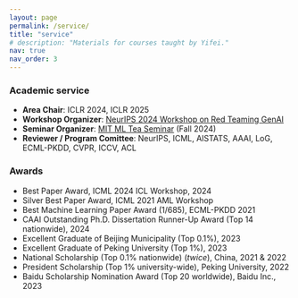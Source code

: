 ```yaml
---
layout: page
permalink: /service/
title: "service"
# description: "Materials for courses taught by Yifei."
nav: true
nav_order: 3
---
```


### Academic service


- **Area Chair**: ICLR 2024, ICLR 2025
- **Workshop Organizer**: [NeurIPS 2024 Workshop on Red Teaming GenAI](https://redteaming-gen-ai.github.io/)
- **Seminar Organizer**: [MIT ML Tea Seminar](https://projects.csail.mit.edu/ml-tea/) (Fall 2024)
- **Reviewer / Program Comittee**: NeurIPS, ICML, AISTATS, AAAI, LoG, ECML-PKDD, CVPR, ICCV, ACL

### Awards

- Best Paper Award, ICML 2024 ICL Workshop, 2024
- Silver Best Paper Award, ICML 2021 AML Workshop
- Best Machine Learning Paper Award (1/685), ECML-PKDD 2021
- CAAI Outstanding Ph.D. Dissertation Runner-Up Award (Top 14 nationwide), 2024
- Excellent Graduate of Beijing Municipality (Top 0.1%), 2023
- Excellent Graduate of Peking University (Top 1%), 2023
- National Scholarship (Top 0.1% nationwide) (*twice*), China, 2021 & 2022
- President Scholarship (Top 1% university-wide), Peking University, 2022
- Baidu Scholarship Nomination Award (Top 20 worldwide), Baidu Inc., 2023
